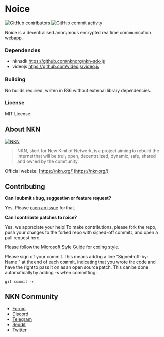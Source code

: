 # Noice
![GitHub contributors](https://img.shields.io/github/contributors/MutsiMutsi/noice)
![GitHub commit activity](https://img.shields.io/github/commit-activity/m/MutsiMutsi/noice)

Noice is a decentralised anonymous encrypted realtime communication webapp.

### Dependencies
- nknsdk https://github.com/nknorg/nkn-sdk-js
- videojs https://github.com/videojs/video.js

### Building
No builds required, writen in ES6 without external library dependencies.

### License
MIT License.

## About NKN
[![NKN](https://github.com/nknorg/nkn/wiki/img/nkn_logo.png)](https://nkn.org)
> NKN, short for New Kind of Network, is a project aiming to rebuild the
> Internet that will be truly open, decentralized, dynamic, safe, shared and
> owned by the community.

Official website: [https://nkn.org/](https://nkn.org/)

## Contributing

**Can I submit a bug, suggestion or feature request?**

Yes. Please [open an issue](https://github.com/MutsiMutsi/noice/issues/new) for that.

**Can I contribute patches to noice?**

Yes, we appreciate your help! To make contributions, please fork the repo, push
your changes to the forked repo with signed-off commits, and open a pull request
here.

Please follow the [Microsoft Style Guide](https://docs.microsoft.com/en-us/dotnet/csharp/programming-guide/inside-a-program/coding-conventions)
for coding style.

Please sign off your commit. This means adding a line "Signed-off-by: Name
<email>" at the end of each commit, indicating that you wrote the code and have
the right to pass it on as an open source patch. This can be done automatically
by adding -s when committing:

```shell
git commit -s
```

## NKN Community

* [Forum](https://forum.nkn.org/)
* [Discord](https://discord.gg/c7mTynX)
* [Telegram](https://t.me/nknorg)
* [Reddit](https://www.reddit.com/r/nknblockchain/)
* [Twitter](https://twitter.com/NKN_ORG)
